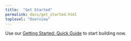 ```yaml
---
title:  "Get Started"
permalink: docs/get_started.html
toplevel: "Overview"
---
```


Use our [Getting Started: Quick Guide](quick_guide.html) to start building now.
